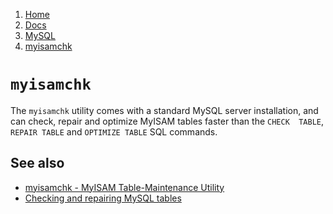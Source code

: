 <!-- -
Title: myisamchk
Description: Notes and links on the myisamchk database table repair utility
First Published: 2014-03-16
- -->

<ol class="breadcrumb" itemprop="breadcrumb">
	<li><a href="/">Home</a></li>
	<li><a href="/docs/">Docs</a></li>
	<li><a href="/docs/mysql/">MySQL</a></li>
	<li><a href="/docs/mysql/myisamchk.html">myisamchk</a></li>
</ol>

`myisamchk`
===========

The `myisamchk` utility comes with a standard MySQL server installation, 
and can check, repair and optimize MyISAM tables faster than the `CHECK 
TABLE`, `REPAIR TABLE` and `OPTIMIZE TABLE` SQL commands.

See also
--------

*   [myisamchk - MyISAM Table-Maintenance Utility](http://dev.mysql.com/doc/refman/5.0/en/myisamchk.html)
*   [Checking and repairing MySQL tables](http://www.techrepublic.com/article/checking-and-repairing-mysql-tables/)
